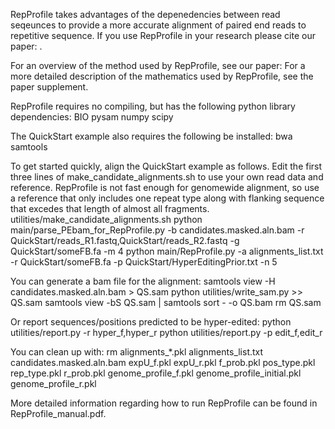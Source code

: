 RepProfile takes advantages of the depenedencies between read seqeunces to provide a more accurate alignment of paired end reads to repetitive sequence. If you use RepProfile in your research please cite our paper: <PAPER INFO>.

For an overview of the method used by RepProfile, see our paper:
<PAPER INFO>
For a more detailed description of the mathematics used by RepProfile, see the paper supplement.

RepProfile requires no compiling, but has the following python library dependencies:
BIO
pysam
numpy
scipy

The QuickStart example also requires the following be installed:
bwa
samtools

To get started quickly, align the QuickStart example as follows. Edit the first three lines of make_candidate_alignments.sh to use your own read data and reference. RepProfile is not fast enough for genomewide alignment, so use a reference that only includes one repeat type along with flanking sequence that excedes that length of almost all fragments.
utilities/make_candidate_alignments.sh 
python main/parse_PEbam_for_RepProfile.py -b candidates.masked.aln.bam -r QuickStart/reads_R1.fastq,QuickStart/reads_R2.fastq -g QuickStart/someFB.fa -m 4
python main/RepProfile.py -a alignments_list.txt -r QuickStart/someFB.fa -p QuickStart/HyperEditingPrior.txt -n 5

You can generate a bam file for the alignment:
samtools view -H candidates.masked.aln.bam > QS.sam
python utilities/write_sam.py >> QS.sam
samtools view -bS QS.sam | samtools sort - -o QS.bam
rm QS.sam

Or report sequences/positions predicted to be hyper-edited:
python utilities/report.py -r hyper_f,hyper_r
python utilities/report.py -p edit_f,edit_r

You can clean up with:
rm alignments_*.pkl alignments_list.txt candidates.masked.aln.bam expU_f.pkl expU_r.pkl f_prob.pkl pos_type.pkl rep_type.pkl r_prob.pkl genome_profile_f.pkl genome_profile_initial.pkl genome_profile_r.pkl

More detailed information regarding how to run RepProfile can be found in RepProfile_manual.pdf.
